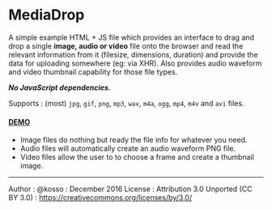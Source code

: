 # MediaDrop
A simple example HTML + JS file which provides an interface to drag and drop a single **image, audio or video** file onto the browser and read the relevant information from it (filesize, dimensions, duration) and provide the data for uploading somewhere (eg: via XHR). Also provides audio waveform and video thumbnail capability for those file types. 

***No JavaScript dependencies.***

Supports : (most) `jpg`, `gif`, `png`, `mp3`, `wav`, `m4a`, `ogg`, `mp4`, `m4v` and `avi` files.

#### [DEMO](https://kosso.github.io/demos/media_drop.html)

- Image files do nothing but ready the file info for whatever you need.
- Audio files will automatically create an audio waveform PNG file. 
- Video files allow the user to to choose a frame and create a thumbnail image. 




------

Author : @kosso : December 2016
License : Attribution 3.0 Unported (CC BY 3.0) : https://creativecommons.org/licenses/by/3.0/ 